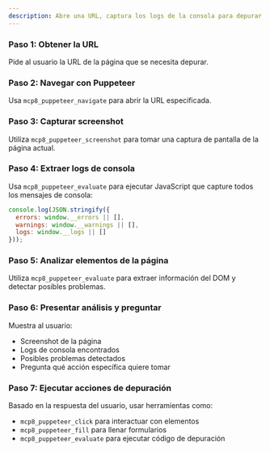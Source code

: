 ```yaml
---
description: Abre una URL, captura los logs de la consola para depurar y pregunta los siguientes pasos.
---
```


### Paso 1: Obtener la URL
Pide al usuario la URL de la página que se necesita depurar.

### Paso 2: Navegar con Puppeteer
Usa `mcp8_puppeteer_navigate` para abrir la URL especificada.

### Paso 3: Capturar screenshot
Utiliza `mcp8_puppeteer_screenshot` para tomar una captura de pantalla de la página actual.

### Paso 4: Extraer logs de consola
Usa `mcp8_puppeteer_evaluate` para ejecutar JavaScript que capture todos los mensajes de consola:
```javascript
console.log(JSON.stringify({
  errors: window.__errors || [],
  warnings: window.__warnings || [],
  logs: window.__logs || []
}));
```

### Paso 5: Analizar elementos de la página
Utiliza `mcp8_puppeteer_evaluate` para extraer información del DOM y detectar posibles problemas.

### Paso 6: Presentar análisis y preguntar
Muestra al usuario:
- Screenshot de la página
- Logs de consola encontrados
- Posibles problemas detectados
- Pregunta qué acción específica quiere tomar

### Paso 7: Ejecutar acciones de depuración
Basado en la respuesta del usuario, usar herramientas como:
- `mcp8_puppeteer_click` para interactuar con elementos
- `mcp8_puppeteer_fill` para llenar formularios
- `mcp8_puppeteer_evaluate` para ejecutar código de depuración
